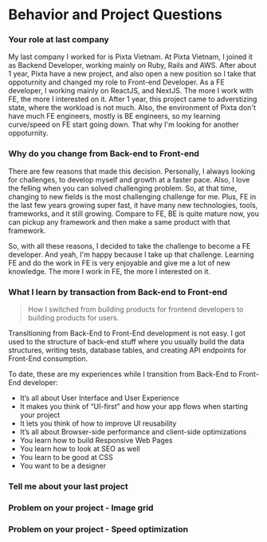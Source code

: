 # Behavior and Project Questions

### Your role at last company
My last company I worked for is Pixta Vietnam. At Pixta Vietnam, I joined it as Backend Developer, working mainly on Ruby, Rails and AWS. 
After about 1 year, Pixta have a new project, and also open a new position so I take that oppoturnity and changed my role to Front-end Developer.
As a FE developer, I working mainly on ReactJS, and NextJS. The more I work with FE, the more I interested on it. After 1 year, this project came to adverstizing state, where the workload is not much. Also, the environment of Pixta don't have much FE engineers, mostly is BE engineers, so my learning curve/speed on FE start going down. That why I'm looking for another oppoturnity.

### Why do you change from Back-end to Front-end
There are few reasons that made this decision. Personally, I always looking for challenges, to develop myself and growth at a faster pace. Also, I love the felling when you can solved challenging problem. So, at that time, changing to new fields is the most challenging challenge for me. Plus, FE in the last few years growing super fast, it have many new technologies, tools, frameworks, and it still growing. Compare to FE, BE is quite mature now, you can pickup any framework and then make a same product with that framework.

So, with all these reasons, I decided to take the challenge to become a FE developer.
And yeah, I'm happy because I take up that challenge. Learning FE and do the work in FE is very enjoyable and give me a lot of new knowledge. The more I work in FE, the more I interested on it.

### What I learn by transaction from Back-end to Front-end
> How I switched from building products for frontend developers to building products for users.

Transitioning from Back-End to Front-End development is not easy. I got used to the structure of back-end stuff where you usually build the data structures, writing tests, database tables, and creating API endpoints for Front-End consumption.

To date, these are my experiences while I transition from Back-End to Front-End developer:
- It’s all about User Interface and User Experience
- It makes you think of “UI-first” and how your app flows when starting your project 
- It lets you think of how to improve UI reusability
- It’s all about Browser-side performance and client-side optimizations
- You learn how to build Responsive Web Pages
- You learn how to look at SEO as well
- You learn to be good at CSS
- You want to be a designer

### Tell me about your last project

### Problem on your project - Image grid

### Problem on your project - Speed optimization

